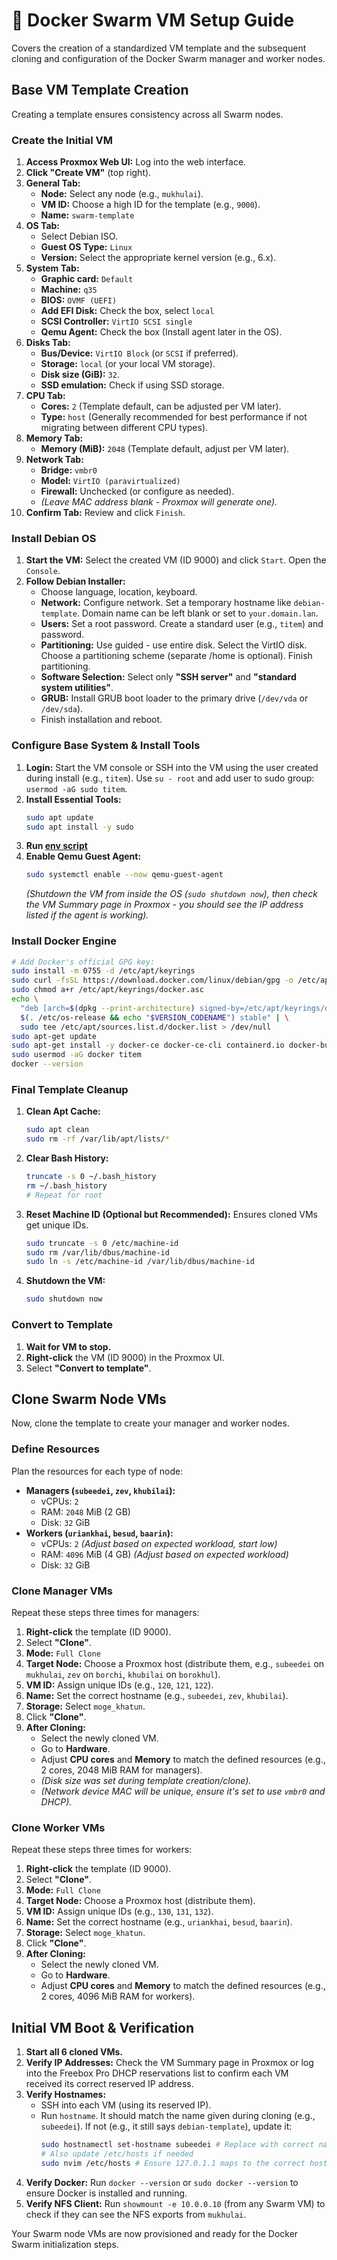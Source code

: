 # 🐳 Docker Swarm VM Setup Guide
Covers the creation of a standardized VM template and the subsequent cloning and configuration of the Docker Swarm manager and worker nodes.

## Base VM Template Creation
Creating a template ensures consistency across all Swarm nodes.

### Create the Initial VM
1.  **Access Proxmox Web UI:** Log into the web interface.
2.  **Click "Create VM"** (top right).
3.  **General Tab:**
    * **Node:** Select any node (e.g., `mukhulai`).
    * **VM ID:** Choose a high ID for the template (e.g., `9000`).
    * **Name:** `swarm-template`
4.  **OS Tab:**
    * Select Debian ISO.
    * **Guest OS Type:** `Linux`
    * **Version:** Select the appropriate kernel version (e.g., 6.x).
5.  **System Tab:**
    * **Graphic card:** `Default`
    * **Machine:** `q35`
    * **BIOS:** `OVMF (UEFI)`
    * **Add EFI Disk:** Check the box, select `local`
    * **SCSI Controller:** `VirtIO SCSI single`
    * **Qemu Agent:** Check the box (Install agent later in the OS).
6.  **Disks Tab:**
    * **Bus/Device:** `VirtIO Block` (or `SCSI` if preferred).
    * **Storage:** `local` (or your local VM storage).
    * **Disk size (GiB):** `32`.
    * **SSD emulation:** Check if using SSD storage.
7.  **CPU Tab:**
    * **Cores:** `2` (Template default, can be adjusted per VM later).
    * **Type:** `host` (Generally recommended for best performance if not migrating between different CPU types).
8.  **Memory Tab:**
    * **Memory (MiB):** `2048` (Template default, adjust per VM later).
9.  **Network Tab:**
    * **Bridge:** `vmbr0`
    * **Model:** `VirtIO (paravirtualized)`
    * **Firewall:** Unchecked (or configure as needed).
    * *(Leave MAC address blank - Proxmox will generate one).*
10. **Confirm Tab:** Review and click `Finish`.

### Install Debian OS
1. **Start the VM:** Select the created VM (ID 9000) and click `Start`. Open the `Console`.
2. **Follow Debian Installer:**
    * Choose language, location, keyboard.
    * **Network:** Configure network. Set a temporary hostname like `debian-template`. Domain name can be left blank or set to `your.domain.lan`.
    * **Users:** Set a root password. Create a standard user (e.g., `titem`) and password.
    * **Partitioning:** Use guided - use entire disk. Select the VirtIO disk. Choose a partitioning scheme (separate /home is optional). Finish partitioning.
    * **Software Selection:** Select only **"SSH server"** and **"standard system utilities"**.
    * **GRUB:** Install GRUB boot loader to the primary drive (`/dev/vda` or `/dev/sda`).
    * Finish installation and reboot.

### Configure Base System & Install Tools
1. **Login:** Start the VM console or SSH into the VM using the user created during install (e.g., `titem`). Use `su - root` and add user to sudo group: `usermod -aG sudo titem`.
2. **Install Essential Tools:**
    ```bash
    sudo apt update
    sudo apt install -y sudo
    ```
3. **Run [env script](../../scripts/env/setup.sh)**
4. **Enable Qemu Guest Agent:**
    ```bash
    sudo systemctl enable --now qemu-guest-agent
    ```
    *(Shutdown the VM from inside the OS (`sudo shutdown now`), then check the VM Summary page in Proxmox - you should see the IP address listed if the agent is working).*

### Install Docker Engine
```bash
# Add Docker's official GPG key:
sudo install -m 0755 -d /etc/apt/keyrings
sudo curl -fsSL https://download.docker.com/linux/debian/gpg -o /etc/apt/keyrings/docker.asc
sudo chmod a+r /etc/apt/keyrings/docker.asc
echo \
  "deb [arch=$(dpkg --print-architecture) signed-by=/etc/apt/keyrings/docker.asc] https://download.docker.com/linux/debian \
  $(. /etc/os-release && echo "$VERSION_CODENAME") stable" | \
  sudo tee /etc/apt/sources.list.d/docker.list > /dev/null
sudo apt-get update
sudo apt-get install -y docker-ce docker-ce-cli containerd.io docker-buildx-plugin docker-compose-plugin
sudo usermod -aG docker titem
docker --version
```

### Final Template Cleanup
1. **Clean Apt Cache:**
    ```bash
    sudo apt clean
    sudo rm -rf /var/lib/apt/lists/*
    ```
2. **Clear Bash History:**
    ```bash
    truncate -s 0 ~/.bash_history
    rm ~/.bash_history
    # Repeat for root
    ```
3. **Reset Machine ID (Optional but Recommended):** Ensures cloned VMs get unique IDs.
    ```bash
    sudo truncate -s 0 /etc/machine-id
    sudo rm /var/lib/dbus/machine-id
    sudo ln -s /etc/machine-id /var/lib/dbus/machine-id
    ```
4. **Shutdown the VM:**
    ```bash
    sudo shutdown now
    ```

### Convert to Template
1. **Wait for VM to stop.**
2. **Right-click** the VM (ID 9000) in the Proxmox UI.
3. Select **"Convert to template"**.

## Clone Swarm Node VMs
Now, clone the template to create your manager and worker nodes.

### Define Resources
Plan the resources for each type of node:

* **Managers (`subeedei`, `zev`, `khubilai`):**
    * vCPUs: `2`
    * RAM: `2048` MiB (2 GB)
    * Disk: `32` GiB
* **Workers (`uriankhai`, `besud`, `baarin`):**
    * vCPUs: `2` *(Adjust based on expected workload, start low)*
    * RAM: `4096` MiB (4 GB) *(Adjust based on expected workload)*
    * Disk: `32` GiB

### Clone Manager VMs
Repeat these steps three times for managers:
1. **Right-click** the template (ID 9000).
2. Select **"Clone"**.
3. **Mode:** `Full Clone`
4. **Target Node:** Choose a Proxmox host (distribute them, e.g., `subeedei` on `mukhulai`, `zev` on `borchi`, `khubilai` on `borokhul`).
5. **VM ID:** Assign unique IDs (e.g., `120`, `121`, `122`).
6. **Name:** Set the correct hostname (e.g., `subeedei`, `zev`, `khubilai`).
7. **Storage:** Select `moge_khatun`.
8. Click **"Clone"**.
9. **After Cloning:**
    * Select the newly cloned VM.
    * Go to **Hardware**.
    * Adjust **CPU cores** and **Memory** to match the defined resources (e.g., 2 cores, 2048 MiB RAM for managers).
    * *(Disk size was set during template creation/clone).*
    * *(Network device MAC will be unique, ensure it's set to use `vmbr0` and DHCP).*

### Clone Worker VMs
Repeat these steps three times for workers:
1. **Right-click** the template (ID 9000).
2. Select **"Clone"**.
3. **Mode:** `Full Clone`
4. **Target Node:** Choose a Proxmox host (distribute them).
5. **VM ID:** Assign unique IDs (e.g., `130`, `131`, `132`).
6. **Name:** Set the correct hostname (e.g., `uriankhai`, `besud`, `baarin`).
7. **Storage:** Select `moge_khatun`.
8. Click **"Clone"**.
9. **After Cloning:**
    * Select the newly cloned VM.
    * Go to **Hardware**.
    * Adjust **CPU cores** and **Memory** to match the defined resources (e.g., 2 cores, 4096 MiB RAM for workers).

## Initial VM Boot & Verification
1.  **Start all 6 cloned VMs.**
2.  **Verify IP Addresses:** Check the VM Summary page in Proxmox or log into the Freebox Pro DHCP reservations list to confirm each VM received its correct reserved IP address.
3.  **Verify Hostnames:**
    * SSH into each VM (using its reserved IP).
    * Run `hostname`. It should match the name given during cloning (e.g., `subeedei`). If not (e.g., it still says `debian-template`), update it:
        ```bash
        sudo hostnamectl set-hostname subeedei # Replace with correct name
        # Also update /etc/hosts if needed
        sudo nvim /etc/hosts # Ensure 127.0.1.1 maps to the correct hostname
        ```
4.  **Verify Docker:** Run `docker --version` or `sudo docker --version` to ensure Docker is installed and running.
5.  **Verify NFS Client:** Run `showmount -e 10.0.0.10` (from any Swarm VM) to check if they can see the NFS exports from `mukhulai`.

Your Swarm node VMs are now provisioned and ready for the Docker Swarm initialization steps.
